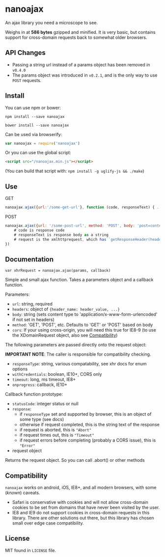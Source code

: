 nanoajax
========

An ajax library you need a microscope to see.

Weighs in at **586 bytes** gzipped and minified. It is very basic, but contains support for cross-domain requests back to somewhat older browsers.

## API Changes

- Passing a string url instead of a params object has been removed in `v0.4.0`
- The params object was introduced in `v0.2.1`, and is the only way to use `POST` requests.

## Install

You can use npm or bower:

```
npm install --save nanoajax
```

```
bower install --save nanoajax
```

Can be used via browserify:

```javascript
var nanoajax = require('nanoajax')
```

Or you can use the global script:

```html
<script src="/nanoajax.min.js"></script>
```

(You can build that script with: `npm install -g uglify-js && ./make`)

## Use

GET

```javascript
nanoajax.ajax({url:'/some-get-url'}, function (code, responseText) { ... })
```

POST

```javascript
nanoajax.ajax({url: '/some-post-url', method: 'POST', body: 'post=content&args=yaknow'}, function (code, responseText, request) {
    # code is response code
    # responseText is response body as a string
    # request is the xmlhttprequest, which has `getResponseHeader(header)` function
})
```

## Documentation

```
var xhrRequest = nanoajax.ajax(params, callback)
```

Simple and small ajax function. Takes a parameters object and a callback function.

Parameters:

- `url`: string, required
- `headers`: object of `{header_name: header_value, ...}`
- `body`: string (sets content type to 'application/x-www-form-urlencoded' if not set in headers)
- `method`: 'GET', 'POST', etc. Defaults to 'GET' or 'POST' based on body
- `cors`: If your using cross-origin, you will need this true for IE8-9 (to use the XDomainRequest object, also see [Compatibility](#compatibility))

The following parameters are passed directly onto the request object:

**IMPORTANT NOTE**: The caller is responsible for compatibility checking.

- `responseType`: string, various compatability, see xhr docs for enum options
- `withCredentials`: boolean, IE10+, CORS only
- `timeout`: long, ms timeout, IE8+
- `onprogress`: callback, IE10+

Callback function prototype:

- `statusCode`: integer status or null
- `response`:
    + if `responseType` set and supported by browser, this is an object of some type (see docs)
    + otherwise if request completed, this is the string text of the response
    + if request is aborted, this is `"Abort"`
    + if request times out, this is `"Timeout"`
    + if request errors before completing (probably a CORS issue), this is `"Error"`
- request object

Returns the request object. So you can call .abort() or other methods

## Compatibility

`nanoajax` works on android, iOS, IE8+, and all modern browsers, with some (_known_) caveats.

- Safari is conservative with cookies and will not allow cross-domain cookies to be set from domains that have never been visited by the user.
- IE8 and IE9 do not support cookies in cross-domain requests in this library. There are other solutions out there, but this library has chosen small over edge case compatibility.

## License

MIT found in `LICENSE` file.

